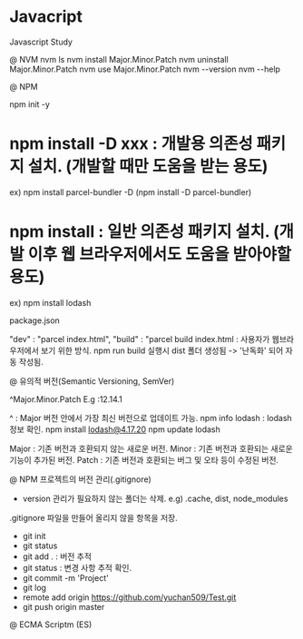 # Javacript
Javascript Study

@ NVM
nvm ls
nvm install Major.Minor.Patch
nvm uninstall Major.Minor.Patch
nvm use Major.Minor.Patch
nvm --version
nvm --help

@ NPM

npm init -y

# npm install -D xxx : 개발용 의존성 패키지 설치. (개발할 때만 도움을 받는 용도)
ex) npm install parcel-bundler -D (npm install -D parcel-bundler)

# npm install : 일반 의존성 패키지 설치. (개발 이후 웹 브라우저에서도 도움을 받아야할 용도)
ex) npm install lodash


package.json

"dev" : "parcel index.html",
"build" : "parcel build index.html : 사용자가 웹브라우저에서 보기 위한 방식.
npm run build 실행시 dist 폴더 생성됨 -> '난독화' 되어 자동 작성됨.



@ 유의적 버전(Semantic Versioning, SemVer)

^Major.Minor.Patch
E.g :12.14.1

^ : Major 버전 안에서 가장 최신 버전으로 업데이트 가능.
npm info lodash : lodash 정보 확인.
npm install lodash@4.17.20
npm update lodash

Major : 기존 버전과 호환되지 않는 새로운 버전. 
Minor : 기존 버전과 호환되는 새로운 기능이 추가된 버전.
Patch : 기존 버전과 호환되는 버그 및 오타 등이 수정된 버전.


@ NPM 프로젝트의 버전 관리(.gitignore)
- version 관리가 필요하지 않는 폴더는 삭제.
e.g) .cache, dist, node_modules 

.gitignore 파일을 만들어 올리지 않을 항목을 저장.

- git init
- git status
- git add . : 버전 추적
- git status : 변경 사항 추적 확인.
- git commit -m 'Project'
- git log
- remote add origin https://github.com/yuchan509/Test.git
- git push origin master

@ ECMA Scriptm (ES)

